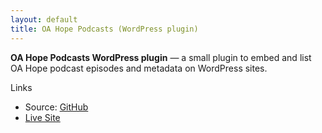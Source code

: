 ```yaml
---
layout: default
title: OA Hope Podcasts (WordPress plugin)
---
```


**OA Hope Podcasts WordPress plugin** — a small plugin to embed and list OA Hope podcast episodes and metadata on WordPress sites.

Links

- Source: [GitHub](https://github.com/spearheadmorrow/oahope-fs-podcasts)
- [Live Site](https://oafootsteps.org/podcasts)
